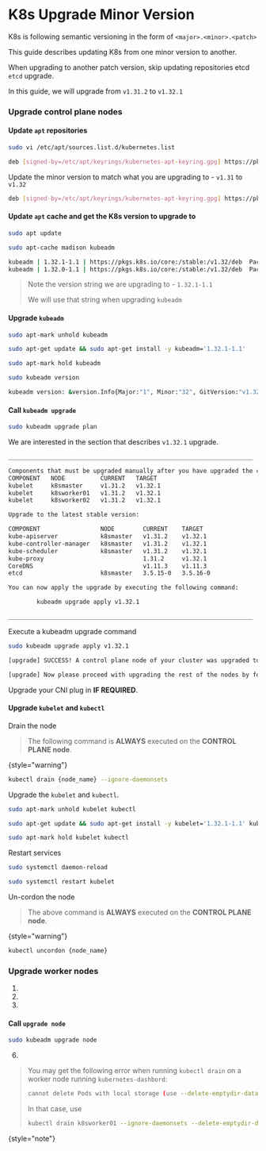 # K8s Upgrade Minor Version

K8s is following semantic versioning in the form of `<major>.<minor>.<patch>`

This guide describes updating K8s from one minor version to another.

When upgrading to another patch version, skip updating repositories etcd `etcd` upgrade.

In this guide, we will upgrade from `v1.31.2` to `v1.32.1`

### Upgrade control plane nodes

#### Update `apt` repositories

```Bash
sudo vi /etc/apt/sources.list.d/kubernetes.list
```
```Bash
deb [signed-by=/etc/apt/keyrings/kubernetes-apt-keyring.gpg] https://pkgs.k8s.io/core:/stable:/v1.31/deb/ /
```
Update the minor version to match what you are upgrading to - `v1.31` to `v1.32`
```Bash
deb [signed-by=/etc/apt/keyrings/kubernetes-apt-keyring.gpg] https://pkgs.k8s.io/core:/stable:/v1.32/deb/ /
```
#### Update `apt` cache and get the K8s version to upgrade to
```Bash
sudo apt update
```
```Bash
sudo apt-cache madison kubeadm
```
```Bash
kubeadm | 1.32.1-1.1 | https://pkgs.k8s.io/core:/stable:/v1.32/deb  Packages
kubeadm | 1.32.0-1.1 | https://pkgs.k8s.io/core:/stable:/v1.32/deb  Packages
```
> Note the version string we are upgrading to - `1.32.1-1.1`
> 
> We will use that string when upgrading `kubeadm`
#### Upgrade `kubeadm`
```Bash
sudo apt-mark unhold kubeadm
```
```Bash
sudo apt-get update && sudo apt-get install -y kubeadm='1.32.1-1.1'
```
```Bash
sudo apt-mark hold kubeadm
```
```Bash
sudo kubeadm version
```
```Bash
kubeadm version: &version.Info{Major:"1", Minor:"32", GitVersion:"v1.32.1", GitCommit:"e9c9be4007d1664e68796af02b8978640d2c1b26", GitTreeState:"clean", BuildDate:"2025-01-15T14:39:14Z", GoVersion:"go1.23.4", Compiler:"gc", Platform:"linux/amd64"}
```
#### Call `kubeadm upgrade`
```Bash
sudo kubeadm upgrade plan
```
We are interested in the section that describes `v1.32.1` upgrade.
```Bash
_____________________________________________________________________

Components that must be upgraded manually after you have upgraded the control plane with 'kubeadm upgrade apply':
COMPONENT   NODE          CURRENT   TARGET
kubelet     k8smaster     v1.31.2   v1.32.1
kubelet     k8sworker01   v1.31.2   v1.32.1
kubelet     k8sworker02   v1.31.2   v1.32.1

Upgrade to the latest stable version:

COMPONENT                 NODE        CURRENT    TARGET
kube-apiserver            k8smaster   v1.31.2    v1.32.1
kube-controller-manager   k8smaster   v1.31.2    v1.32.1
kube-scheduler            k8smaster   v1.31.2    v1.32.1
kube-proxy                            1.31.2     v1.32.1
CoreDNS                               v1.11.3    v1.11.3
etcd                      k8smaster   3.5.15-0   3.5.16-0

You can now apply the upgrade by executing the following command:

        kubeadm upgrade apply v1.32.1

_____________________________________________________________________
```
Execute a kubeadm upgrade command
```Bash
sudo kubeadm upgrade apply v1.32.1
```
```Bash
[upgrade] SUCCESS! A control plane node of your cluster was upgraded to "v1.32.1".

[upgrade] Now please proceed with upgrading the rest of the nodes by following the right order.
```
Upgrade your CNI plug in **IF REQUIRED**.

#### Upgrade `kubelet` and `kubectl`
Drain the node
> The following command is **ALWAYS** executed on the **CONTROL PLANE node**.
>
{style="warning"}
```Bash
kubectl drain {node_name} --ignore-daemonsets
```
Upgrade the `kubelet` and `kubectl`.
```Bash
sudo apt-mark unhold kubelet kubectl
```
```Bash
sudo apt-get update && sudo apt-get install -y kubelet='1.32.1-1.1' kubectl='1.32.1-1.1'
```
```Bash
sudo apt-mark hold kubelet kubectl
```
Restart services
```Bash
sudo systemctl daemon-reload
```
```Bash
sudo systemctl restart kubelet
```
Un-cordon the node
> The above command is **ALWAYS** executed on the **CONTROL PLANE node**.
>
{style="warning"}

```Bash
kubectl uncordon {node_name}
```

### Upgrade worker nodes
1.  [](#update-apt-repositories)
2. [](#update-apt-cache-and-get-the-k8s-version-to-upgrade-to)
3. [](#upgrade-kubeadm)

#### Call `upgrade node`
```Bash
sudo kubeadm upgrade node
```
6. [](#upgrade-kubelet-and-kubectl)
> You may get the following error when running `kubectl drain` on a worker node running `kubernetes-dashbord`:
> ```Bash
> cannot delete Pods with local storage (use --delete-emptydir-data to override): kube-system/metrics-server-66966f44c6-tgq9s, kubernetes-dashboard/kubernetes-dashboard-api-7746d7db6f-lkrbt, kubernetes-dashboard/kubernetes-dashboard-auth-6cdff87986-sxt52, kubernetes-dashboard/kubernetes-dashboard-kong-57d45c4f69-4qm9s, kubernetes-dashboard/kubernetes-dashboard-metrics-scraper-df869c886-m2s48, kubernetes-dashboard/kubernetes-dashboard-web-6ccf8d967-hn7zf
> ```
> In that case, use 
> ```Bash
>kubectl drain k8sworker01 --ignore-daemonsets --delete-emptydir-data
>```
> 
{style="note"}